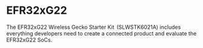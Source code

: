 # EFR32xG22
The EFR32xG22 Wireless Gecko Starter Kit  (SLWSTK6021A) includes everything developers need to create a connected product and evaluate the EFR32xG22 SoCs.

